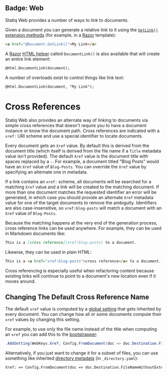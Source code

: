 Badge: Web
---
Statiq Web provides a number of ways to link to documents.

Given a document you can generate a relative link to it using the [`GetLink()` extension methods](xref:linking-to-documents) (for example, in a [Razor](xref:template-languages#razor) template):

```html
<a href="@Document.GetLink()">My Link</a>
```

A [Razor](xref:template-languages#razor) [HTML helper](https://docs.microsoft.com/en-us/dotnet/api/microsoft.aspnetcore.mvc.viewfeatures.htmlhelper) called `DocumentLink()` is also available that will create an entire link element:

```txt
@Html.DocumentLink(document);
```

A number of overloads exist to control things like link text:

```txt
@Html.DocumentLink(document, "My Link");
```

# Cross References

Statiq Web also provides an alternate way of linking to documents via simple cross references that doesn't require you to have a document instance or know the document path. Cross references are indicated with a `xref:` URI scheme and use a special identifier to locate documents.

Every document gets an `Xref` value. By default this is derived from the document title (which itself is derived from the file name if a `Title` metadata value isn't provided). The default `Xref` value is the document title with spaces replaced by a `-`. For example, a document titled "Blog Posts" would have an `Xref` value of `Blog-Posts`. You can override the `Xref` value by specifying an alternate one in metadata.

If a link contains an `xref:` scheme, all documents will be searched for a matching `Xref` value and a link will be created to the matching document. If more than one document matches the requested identifier an error will be generated, in which case you should provide an alternate `Xref` metadata value for one of the target documents to remove the ambiguity. Identifiers are also case-insensitive, so `xref:blog-posts` will match a document with an `Xref` value of `Blog-Posts`.

Because the matching happens at the very end of the generation process, cross reference links can be used anywhere. For example, they can be used in Markdown documents like:

```md
This is a [cross reference](xref:blog-posts) to a document.
```

Likewise, they can be used in plain HTML:

```html
This is a <a href="xref:blog-posts">cross reference</a> to a document.
```

Cross referencing is especially useful when refactoring content because existing links will continue to point to a document's new location even if it moves around.

## Changing The Default Cross Reference Name

The default `xref` value is computed by a [global setting](xref:web-settings) that gets inherited by every document. You can change how all or some documents compute their `xref` values by changing this setting.

For example, to use only the file name instead of the title when computing an `xref` you can add this to the [bootstrapper](xref:bootstrapper):

```csharp
.AddSetting(WebKeys.Xref, Config.FromDocument(doc => doc.Destination.FileNameWithoutExtension.Replace(' ', '-')))
```

Alternatively, if you just want to change it for a subset of files, you can use something like inherited [directory metadata](xref:directory-metadata) (in `_directory.yaml`):

```txt
Xref: => Config.FromDocument(doc => doc.Destination.FileNameWithoutExtension.Replace(' ', '-'))
```